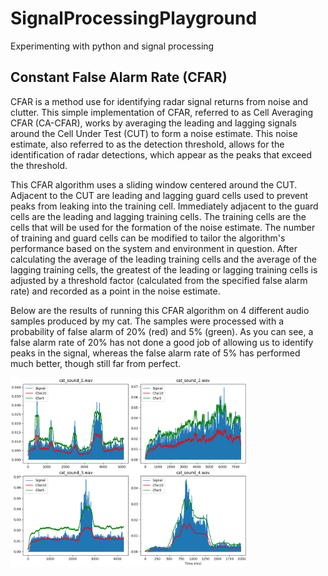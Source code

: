 # SignalProcessingPlayground

Experimenting with python and signal processing


## Constant False Alarm Rate (CFAR)

CFAR is a method use for identifying radar signal returns from noise and clutter. This simple implementation of CFAR, referred to as Cell Averaging CFAR (CA-CFAR), works by averaging the leading and lagging signals around the Cell Under Test (CUT) to form a noise estimate.  This noise estimate, also referred to as the detection threshold, allows for the identification of radar detections, which appear as the peaks that exceed the threshold.

This CFAR algorithm uses a sliding window centered around the CUT. Adjacent to the CUT are leading and lagging guard cells used to prevent peaks from leaking into the training cell.  Immediately adjacent to the guard cells are the leading and lagging training cells.  The training cells are the cells that will be used for the formation of the noise estimate. The number of training and guard cells can be modified to tailor the algorithm's performance based on the system and environment in question.  After calculating the average of the leading training cells and the average of the lagging training cells, the greatest of the leading or lagging training cells is adjusted by a threshold factor (calculated from the specified false alarm rate) and recorded as a point in the noise estimate. 

Below are the results of running this CFAR algorithm on 4 different audio samples produced by my cat.  The samples were processed with a probability of false alarm of 20% (red) and 5% (green).  As you can see, a false alarm rate of 20% has not done a good job of allowing us to identify peaks in the signal, whereas the false alarm rate of 5% has performed much better, though still far from perfect. 

<img src="catCFAR.png" width="75%">
